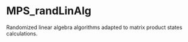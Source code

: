 MPS_randLinAlg
==============

Randomized linear algebra algorithms adapted to matrix product states calculations.
